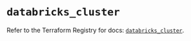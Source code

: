# `databricks_cluster`

Refer to the Terraform Registry for docs: [`databricks_cluster`](https://registry.terraform.io/providers/databricks/databricks/1.47.0/docs/resources/cluster).
